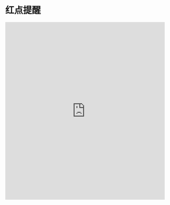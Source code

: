 # 红点提醒

<iframe width="100%" height="560" src="http://www.easybui.com/demo/source.html?url=pages/ui/badges&code=full,result" allowfullscreen="allowfullscreen" frameborder="0"></iframe>

